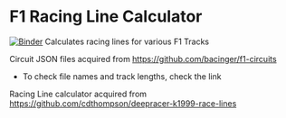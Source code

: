 # F1 Racing Line Calculator
[![Binder](https://mybinder.org/badge_logo.svg)](https://mybinder.org/v2/gh/jerryvarghese1/F1_racinglines/main?filepath=Racing_Line_Calculator.ipynb)
Calculates racing lines for various F1 Tracks

Circuit JSON files acquired from https://github.com/bacinger/f1-circuits
- To check file names and track lengths, check the link

Racing Line calculator acquired from https://github.com/cdthompson/deepracer-k1999-race-lines
